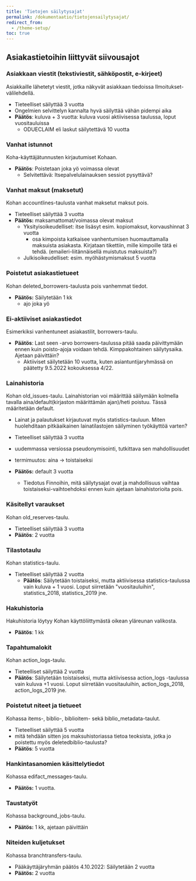 ```yaml
---
title: 'Tietojen säilytysajat'
permalink: /dokumentaatio/tietojensailytysajat/
redirect_from:
  - /theme-setup/
toc: true
---
```


## Asiakastietoihin liittyvät siivousajot

### Asiakkaan viestit (tekstiviestit, sähköpostit, e-kirjeet) 

Asiakkaille lähetetyt viestit, jotka näkyvät asiakkaan tiedoissa Ilmoitukset-välilehdellä.
* Tieteelliset säilyttää 3 vuotta 
* Ongelmien selvittelyn kannalta hyvä säilyttää vähän pidempi aika
* **Päätös**: kuluva + 3 vuotta: kuluva vuosi aktiivisessa taulussa, loput vuositauluissa
  * ODUECLAIM eli laskut säilytettävä 10 vuotta

### Vanhat istunnot

Koha-käyttäjätunnusten kirjautumiset Kohaan.

* **Päätös**: Poistetaan joka yö voimassa olevat
  * Selvitettävä: Itsepalvelulainauksen sessiot pysyttävä?

### Vanhat maksut (maksetut) 

Kohan accountlines-taulusta vanhat maksetut maksut pois.

* Tieteelliset säilyttää 3 vuotta 
* **Päätös:** maksamattomat/voimassa olevat maksut
  * Yksityisoikeudelliset: itse lisäsyt esim. kopiomaksut, korvaushinnat 3 vuotta
    * osa kimpoista katkaisee vanhentumisen huomauttamalla maksuista asiakasta. Kirjataan tikettiin, mille kimpoille tätä ei tehdä. (emaileri-liitännäisellä muistutus maksuista?)
  * Julkisoikeudelliset: esim. myöhästymismaksut 5 vuotta

### Poistetut asiakastietueet

Kohan deleted_borrowers-taulusta pois vanhemmat tiedot.

* **Päätös:** Säilytetään 1 kk 
  * ajo joka yö


### Ei-aktiiviset asiakastiedot

Esimerkiksi vanhentuneet asiakastilit, borrowers-taulu.

* **Päätös**: Last seen -arvo borrowers-taulussa pitää saada päivittymään ennen kuin poisto-ajoja voidaan tehdä. Kimppakohtainen säilytysaika. Ajetaan päivittäin?
  * Aktiiviset säilytetään 10 vuotta, kuten asiantuntijaryhmässä on päätetty 9.5.2022 kokouksessa 4/22.

### Lainahistoria

Kohan old_issues-taulu. Lainahistorian voi määrittää säilymään kolmella tavalla aina/default(kirjaston määrittämän ajan)/heti poistuu. Tässä määritetään default. 

* Lainat ja palautukset kirjautuvat myös statistics-tauluun. Miten huolehditaan pitkäaikainen lainatilastojen säilyminen työkäyttöä varten? 
* Tieteelliset säilyttää 3 vuotta 
* uudemmassa versiossa pseudonymisointi, tutkittava sen mahdollisuudet
* termimuutos: aina -> toistaiseksi

* **Päätös:** default 3 vuotta
  * Tiedotus Finnoihin, mitä säilytysajat ovat ja mahdollisuus vaihtaa toistaiseksi-vaihtoehdoksi ennen kuin ajetaan lainahistorioita pois.


### Käsitellyt varaukset

Kohan old_reserves-taulu.

* Tieteelliset säilyttää 3 vuotta
* **Päätös**: 2 vuotta

### Tilastotaulu

Kohan statistics-taulu.

* Tieteelliset säilyttää 2 vuotta
  * **Päätös**: Säilytetään toistaiseksi, mutta aktiivisessa statistics-taulussa vain kuluva + 1 vuosi. Loput siirretään "vuositauluihin", statistics_2018, statistics_2019 jne.

### Hakuhistoria

Hakuhistoria löytyy Kohan käyttöliittymästä oikean yläreunan valikosta.

* **Päätös**: 1 kk

### Tapahtumalokit

Kohan action_logs-taulu.

* Tieteelliset säilyttää 2 vuotta
* **Päätös**: Säilytetään toistaiseksi, mutta aktiivisessa action_logs -taulussa vain kuluva +1 vuosi. Loput siirretään vuositauluihin, action_logs_2018, action_logs_2019 jne.

### Poistetut niteet ja tietueet 

Kohassa items-, biblio-, biblioitem- sekä biblio_metadata-taulut.

* Tieteelliset säilyttää 5 vuotta
* mitä tehdään sitten jos maksuhistoriassa tietoa teoksista, jotka jo poistettu myös deletedbiblio-taulusta?
* **Päätös**: 5 vuotta

### Hankintasanomien käsittelytiedot

Kohassa edifact_messages-taulu.

* **Päätös:** 1 vuotta.

### Taustatyöt

Kohassa background_jobs-taulu.

* **Päätös:** 1 kk, ajetaan päivittäin

### Niteiden kuljetukset

Kohassa branchtransfers-taulu.

* Pääkäyttäjäryhmän päätös 4.10.2022: Säilytetään 2 vuotta
* **Päätös:** 2 vuotta
